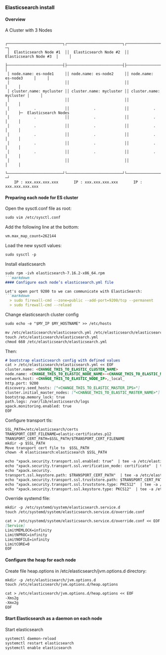 ### Elasticsearch install

#### Overview

A Cluster with 3 Nodes

  ```
   ┌─────────────────────────┐┌─────────────────────────┐┌─────────────────────────┐    ─┐
   │  Elasticsearch Node #1  ││  Elasticsearch Node #2  ││  Elasticsearch Node #3  │     │
   ├─────────────────────────┤├─────────────────────────┤├─────────────────────────┤     │
   │ node.name: es-node1     ││ node.name: es-node2     ││ node.name: es-node3     │     │
   │                         ││                         ││                         │     │
   │ cluster.name: mycluster ││ cluster.name: mycluster ││ cluster.name: mycluster │     │
   │                         ││                         ││                         │     │
   │           .             ││           .             ││           .             │     ├─  Elasticsearch Nodes
   │           .             ││           .             ││           .             │     │
   │           .             ││           .             ││           .             │     │
   │           .             ││           .             ││           .             │     │
   │           .             ││           .             ││           .             │     │
   │           .             ││           .             ││           .             │     │
   │                         ││                         ││                         │     │
   └─────────────────────────┘└─────────────────────────┘└─────────────────────────┘    ─┘
      IP : xxx.xxx.xxx.xxx       IP : xxx.xxx.xxx.xxx       IP : xxx.xxx.xxx.xxx
  ```

#### Preparing each node for ES cluster

Open the sysctl.conf file as root:
```markdown
sudo vim /etc/sysctl.conf
```
Add the following line at the bottom:
```markdown
vm.max_map_count=262144
```
Load the new sysctl values:
```markdown
sudo sysctl -p
```
Install elasticsearch
```markdown
sudo rpm -ivh elasticsearch-7.16.2-x86_64.rpm
```markdown
#### Configure each node’s elasticsearch.yml file

Let's open port 9200 to we can communicate with ElasticSearch:
```markdown
  > sudo firewall-cmd --zone=public --add-port=9200/tcp --permanent
  > sudo firewall-cmd --reload
```
 
Change elasticsearch cluster config
```markdown
sudo echo -e "$MY_IP $MY_HOSTNAME" >> /etc/hosts
```
```markdown
mv /etc/elasticsearch/elasticsearch.yml /etc/elasticsearch/elasticsearch.yml.orig~
touch /etc/elasticsearch/elasticsearch.yml
chmod 660 /etc/elasticsearch/elasticsearch.yml
```

Then: 

```markdown
# bootstrap elasticsearch config with defined values
cat > /etc/elasticsearch/elasticsearch.yml << EOF
cluster.name: <CHANGE_THIS_TO_ELASTIC_CLUSTER_NAME>
node.name: <CHANGE_THIS_TO_ELASTIC_NODE_NAME>-<CHANGE_THIS_TO_ELASTIC_NODE_NUMBER>
network.host: <CHANGE_THIS_TO_ELASTIC_NODE_IP>,_local_
http.port: 9200
discovery.seed_hosts: ["<CHANGE_THIS_TO_ELASTIC_MASTER_IPS>"]
cluster.initial_master_nodes: ["<CHANGE_THIS_TO_ELASTIC_MASTER_NAME>"]
bootstrap.memory_lock: true
path.logs: /var/lib/elasticsearch/logs
xpack.monitoring.enabled: true
EOF
```

Configure transport tls:
  
```markdown
SSL_PATH=/etc/elasticsearch/certs
TRANSPORT_CERT_FILENAME=elastic-certificates.p12
TRANSPORT_CERT_PATH=$SSL_PATH/$TRANSPORT_CERT_FILENAME
mkdir -p $SSL_PATH
Move transport cert file to  $SSL_PATH
chown -R elasticsearch:elasticsearch $SSL_PATH
```

```markdown  
echo "xpack.security.transport.ssl.enabled: true"  | tee -a /etc/elasticsearch/elasticsearch.yml
echo "xpack.security.transport.ssl.verification_mode: certificate"  | tee -a /etc/elasticsearch/elasticsearch.yml
echo "xpack.security.
transport.ssl.keystore.path: $TRANSPORT_CERT_PATH"  | tee -a /etc/elasticsearch/elasticsearch.yml
echo "xpack.security.transport.ssl.truststore.path: $TRANSPORT_CERT_PATH"  | tee -a /etc/elasticsearch/elasticsearch.yml
echo "xpack.security.transport.ssl.truststore.type: PKCS12"  | tee -a /etc/elasticsearch/elasticsearch.yml
echo "xpack.security.transport.ssl.keystore.type: PKCS12"  | tee -a /etc/elasticsearch/elasticsearch.yml
```
Override systemd file:
```markdown
mkdir -p /etc/systemd/system/elasticsearch.service.d
touch /etc/systemd/system/elasticsearch.service.d/override.conf
```
```markdown
cat > /etc/systemd/system/elasticsearch.service.d/override.conf << EOF
[Service]
LimitMEMLOCK=infinity
LimitNPROC=infinity
LimitNOFILE=infinity
LimitCORE=0
EOF
```

#### Configure the heap for each node

Create file heap.options in  /etc/elasticsearch/jvm.options.d directory:
```markdown
mkdir -p /etc/elasticsearch/jvm.options.d
touch /etc/elasticsearch/jvm.options.d/heap.options
```
```markdown  
cat > /etc/elasticsearch/jvm.options.d/heap.options << EOF
-Xms2g
-Xmx2g
EOF
```
#### Start Elasticsearch as a daemon on each node

Start elasticsearch 
```markdown
systemctl daemon-reload
systemctl restart elasticsearch
systemctl enable elasticsearch
```

